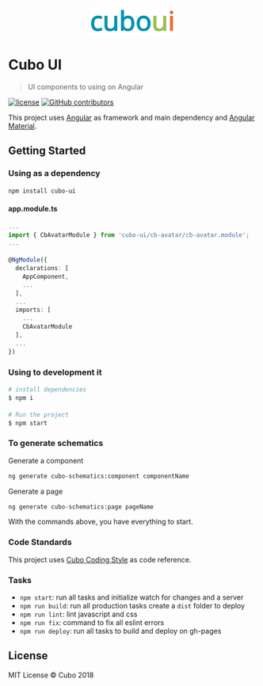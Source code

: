 <p align="center"><img src="src/assets/images/logo-cubo-ui.png"></p>

# Cubo UI

> UI components to using on Angular

[![license](https://img.shields.io/github/license/cubonetwork/cubo-ui.svg)](./license.md)
[![GitHub contributors](https://img.shields.io/github/contributors/cubonetwork/cubo-ui.svg)](https://github.com/cubonetwork/cubo-ui/graphs/contributors)

This project uses [Angular](https://angular.io/) as framework and main dependency and [Angular Material](https://material.angular.io).

## Getting Started

### Using as a dependency

```sh
npm install cubo-ui
```

#### app.module.ts

```ts
...
import { CbAvatarModule } from 'cubo-ui/cb-avatar/cb-avatar.module';
...

@NgModule({
  declarations: [
    AppComponent,
    ...
  ],
  ...
  imports: [
    ...
    CbAvatarModule
  ],
  ... 
})
```

### Using to development it

```sh
# install dependencies
$ npm i

# Run the project
$ npm start
```

### To generate schematics

Generate a component

```sh
ng generate cubo-schematics:component componentName
```

Generate a page

```sh
ng generate cubo-schematics:page pageName
```

With the commands above, you have everything to start.

### Code Standards

This project uses [Cubo Coding Style](https://github.com/cubonetwork/coding-style) as code reference.

### Tasks

- `npm start`: run all tasks and initialize watch for changes and a server
- `npm run build`: run all production tasks create a `dist` folder to deploy
- `npm run lint`: lint javascript and css
- `npm run fix`: command to fix all eslint errors
- `npm run deploy`: run all tasks to build and deploy on gh-pages

## License

MIT License © Cubo 2018
